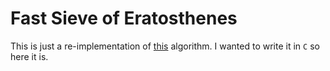 # Fast Sieve of Eratosthenes
This is just a re-implementation of [this](https://github.com/kimwalisch/primesieve/wiki/Segmented-sieve-of-Eratosthenes) algorithm. I wanted to write it in `C` so here it is.
